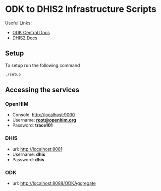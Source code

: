 # ODK to DHIS2 Infrastructure Scripts

Useful Links:

- [ODK Central Docs](https://docs.opendatakit.org/getting-started/)
- [DHIS2 Docs](https://docs.dhis2.org/2.33/en/index.html)

## Setup

To setup run the following command

```bash
./setup
```

## Accessing the services

### OpenHIM

* Console: <http://localhost:9000>
* Username: **root@openhim.org**
* Password: **trace101**

### DHIS

* url: <http://localhost:8081>
* Username: **dhis**
* Password: **dhis**

### ODK

* url: <http://localhost:8088/ODKAggregate>

